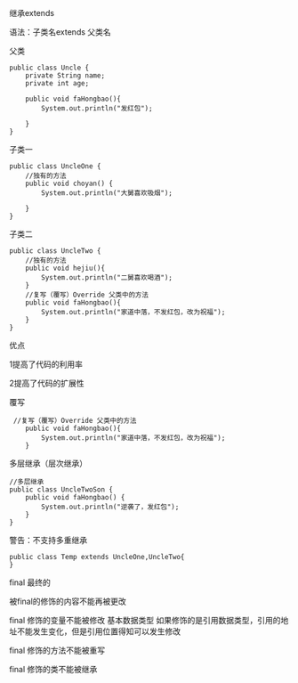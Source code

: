 继承extends

语法：子类名extends 父类名

父类

```
public class Uncle {
    private String name;
    private int age;

    public void faHongbao(){
        System.out.println("发红包");

    }
}
```

子类一

```
public class UncleOne {
    //独有的方法
    public void choyan() {
        System.out.println("大舅喜欢吸烟");

    }
}
```

子类二

```
public class UncleTwo {
    //独有的方法
    public void hejiu(){
        System.out.println("二舅喜欢喝酒");
    }
    //复写（覆写）Override 父类中的方法
    public void faHongbao(){
        System.out.println("家道中落，不发红包，改为祝福");
    }
}
```

优点

1提高了代码的利用率

2提高了代码的扩展性

覆写

```
 //复写（覆写）Override 父类中的方法
    public void faHongbao(){
        System.out.println("家道中落，不发红包，改为祝福");
    }
```

多层继承（层次继承）

```
//多层继承
public class UncleTwoSon {
    public void faHongbao() {
        System.out.println("逆袭了，发红包");
    }
}

```

警告：不支持多重继承

```
public class Temp extends UncleOne,UncleTwo{
}
```

final 最终的

被final的修饰的内容不能再被更改

final 修饰的变量不能被修改 基本数据类型 如果修饰的是引用数据类型，引用的地址不能发生变化，但是引用位置得知可以发生修改

final 修饰的方法不能被重写

final 修饰的类不能被继承